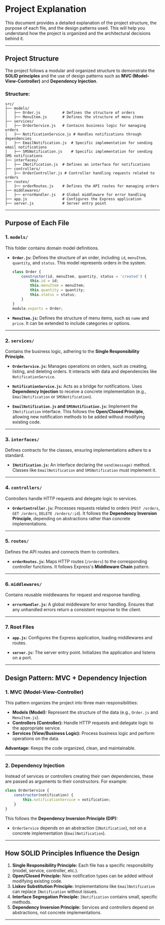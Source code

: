 # Project Explanation

This document provides a detailed explanation of the project structure, the purpose of each file, and the design patterns used. This will help you understand how the project is organized and the architectural decisions behind it.

---

## **Project Structure**
The project follows a modular and organized structure to demonstrate the **SOLID principles** and the use of design patterns such as **MVC (Model-View-Controller)** and **Dependency Injection**.

### **Structure:**
```plaintext
src/
├── models/
│   ├── Order.js          # Defines the structure of orders
│   ├── MenuItem.js       # Defines the structure of menu items
├── services/
│   ├── OrderService.js   # Contains business logic for managing orders
│   ├── NotificationService.js # Handles notifications through dependencies
│   ├── EmailNotification.js  # Specific implementation for sending email notifications
│   ├── SMSNotification.js    # Specific implementation for sending SMS notifications
├── interfaces/
│   ├── INotification.js  # Defines an interface for notifications
├── controllers/
│   ├── OrderController.js # Controller handling requests related to orders
├── routes/
│   ├── orderRoutes.js    # Defines the API routes for managing orders
├── middlewares/
│   ├── errorHandler.js   # Global middleware for error handling
├── app.js                # Configures the Express application
├── server.js             # Server entry point
```

---

## **Purpose of Each File**

### **1. `models/`**
This folder contains domain model definitions.

- **`Order.js`:**
  Defines the structure of an order, including `id`, `menuItem`, `quantity`, and `status`. This model represents orders in the system.

  ```javascript
  class Order {
      constructor(id, menuItem, quantity, status = 'created') {
          this.id = id;
          this.menuItem = menuItem;
          this.quantity = quantity;
          this.status = status;
      }
  }
  module.exports = Order;
  ```

- **`MenuItem.js`:**
  Defines the structure of menu items, such as `name` and `price`. It can be extended to include categories or options.

---

### **2. `services/`**
Contains the business logic, adhering to the **Single Responsibility Principle**.

- **`OrderService.js`:**
  Manages operations on orders, such as creating, listing, and deleting orders. It interacts with data and dependencies like `NotificationService`.

- **`NotificationService.js`:**
  Acts as a bridge for notifications. Uses **Dependency Injection** to receive a concrete implementation (e.g., `EmailNotification` or `SMSNotification`).

- **`EmailNotification.js` and `SMSNotification.js`:**
  Implement the `INotification` interface. This follows the **Open/Closed Principle**, allowing new notification methods to be added without modifying existing code.

---

### **3. `interfaces/`**
Defines contracts for the classes, ensuring implementations adhere to a standard.

- **`INotification.js`:**
  An interface declaring the `send(message)` method. Classes like `EmailNotification` and `SMSNotification` must implement it.

---

### **4. `controllers/`**
Controllers handle HTTP requests and delegate logic to services.

- **`OrderController.js`:**
  Processes requests related to orders (`POST /orders`, `GET /orders`, `DELETE /orders/:id`). It follows the **Dependency Inversion Principle**, depending on abstractions rather than concrete implementations.

---

### **5. `routes/`**
Defines the API routes and connects them to controllers.

- **`orderRoutes.js`:**
  Maps HTTP routes (`/orders`) to the corresponding controller functions. It follows Express's **Middleware Chain** pattern.

---

### **6. `middlewares/`**
Contains reusable middlewares for request and response handling.

- **`errorHandler.js`:**
  A global middleware for error handling. Ensures that any unhandled errors return a consistent response to the client.

---

### **7. Root Files**
- **`app.js`:**
  Configures the Express application, loading middlewares and routes.

- **`server.js`:**
  The server entry point. Initializes the application and listens on a port.

---

## **Design Pattern: MVC + Dependency Injection**

### **1. MVC (Model-View-Controller)**
This pattern organizes the project into three main responsibilities:
- **Models (Model):**
  Represent the structure of the data (e.g., `Order.js` and `MenuItem.js`).
- **Controllers (Controller):**
  Handle HTTP requests and delegate logic to the appropriate service.
- **Services (View/Business Logic):**
  Process business logic and perform operations on the data.

**Advantage:** Keeps the code organized, clean, and maintainable.

---

### **2. Dependency Injection**
Instead of services or controllers creating their own dependencies, these are passed as arguments to their constructors. For example:
```javascript
class OrderService {
    constructor(notification) {
        this.notificationService = notification;
    }
}
```
This follows the **Dependency Inversion Principle (DIP):**
- `OrderService` depends on an abstraction (`INotification`), not on a concrete implementation (`EmailNotification`).

---

## **How SOLID Principles Influence the Design**
1. **Single Responsibility Principle:** Each file has a specific responsibility (model, service, controller, etc.).
2. **Open/Closed Principle:** New notification types can be added without modifying existing code.
3. **Liskov Substitution Principle:** Implementations like `EmailNotification` can replace `INotification` without issues.
4. **Interface Segregation Principle:** `INotification` contains small, specific methods.
5. **Dependency Inversion Principle:** Services and controllers depend on abstractions, not concrete implementations.

---
